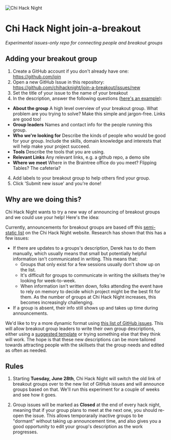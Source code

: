 ![Chi Hack Night](https://chihacknight.org/images/logo/logo.png "Chi Hack Night")

# Chi Hack Night join-a-breakout
*Experimental issues-only repo for connecting people and breakout groups*

## Adding your breakout group

1. Create a GitHub account if you don't already have one: https://github.com/join
2. Open a new GitHub Issue in this repository: https://github.com/chihacknight/join-a-breakout/issues/new
2. Set the title of your issue to the name of your breakout
3. In the description, answer the following questions ([here's an example](https://github.com/chihacknight/join-a-breakout/issues/1)):
 * **About the group** A high level overview of your breakout group. What problem are you trying to solve? Make this simple and jargon-free. Links are good too!
 * **Group leaders** Names and contact info for the people running this group.
 * **Who we're looking for** Describe the kinds of people who would be good for your group. Include the skills, domain knowledge and interests that will help make your project succeed.
 * **Tools** Describe the tools that you are using.
 * **Relevant Links** Any relevant links, e.g. a github repo, a demo site
 * **Where we meet** Where in the Braintree office do you meet? Flipping Tables? The cafeteria? 
4. Add labels to your breakout group to help others find your group.
5. Click 'Submit new issue' and you're done!

## Why are we doing this?

Chi Hack Night wants to try a new way of announcing of breakout groups and we could use your help! Here's the idea:

Currently, announcements for breakout groups are based off this [semi-static list](https://chihacknight.org/breakouts.html) on the Chi Hack Night website. Research has shown that this has a few issues:

* If there are updates to a groups's description, Derek has to do them manually, which usually means that small but potentially helpful information isn't communicated in writing. This means that:
  * Groups that only exist for a few sessions usually don't show up on the list.
  * It's difficult for groups to communicate in writing the skillsets they're looking for week-to-week.
  * When information isn't written down, folks attending the event have to rely on memory to decide which project might be the best fit for them. As the number of groups at Chi Hack Night increases, this becomes increasingly challenging.
* If a group is absent, their info still shows up and takes up time during announcements.

We'd like to try a more dynamic format using [this list of GitHub issues](https://github.com/chihacknight/join-a-breakout/issues).
This will allow breakout group leaders to write their own group descriptions, either using a [suggested template](https://github.com/chihacknight/join-a-breakout/issues/1) or trying something else that they think will work. The hope is that these new descriptions can be more tailored towards attracting people with the skillsets that the group needs and edited as often as needed.

## Rules

1. Starting **Tuesday, June 28th**, Chi Hack Night will switch the old link of breakout groups over to the new list of GitHub issues and will announce groups based on that. We'll run this experiment for a couple of weeks and see how it goes.

2. Group issues will be marked as **Closed** at the end of every hack night, meaning that if your group plans to meet at the next one, you should re-open the issue. This allows temporaraily inactive groups to be "dormant" without taking up announcement time, and also gives you a good opportunity to edit your group's description as the work progresses.
